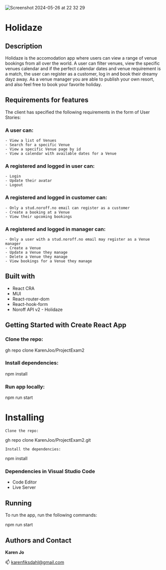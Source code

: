  ![Screenshot 2024-05-26 at 22 32 29](https://github.com/KarenJoo/ProjectExam2/assets/114563762/c9264106-8a19-400b-a089-836e26eba4ed)

# Holidaze
## Description
Holidaze is the accomodation app where users can view a range of venue bookings from all over the world. 
A user can filter venues, view the specific venues calendar and if the perfect calendar dates and venue requirement is a match, the user can register as a customer, log in and book their dreamy dayz away. As a venue manager you are able to publish your own resort, and also feel free to book your favorite holiday.

## Requirements for features
The client has specified the following requirements in the form of User Stories:

### A user can:
    - View a list of Venues
    - Search for a specific Venue
    - View a specific Venue page by id
    - View a calendar with available dates for a Venue

### A registered and logged in user can:
    - Login
    - Update their avatar
    - Logout
    
### A registered and logged in customer can: 
    - Only a stud.noroff.no email can register as a customer
    - Create a booking at a Venue    
    - View their upcoming bookings

### A registered and logged in manager can: 
    - Only a user with a stud.noroff.no email may register as a Venue manager
    - Create a Venue
    - Update a Venue they manage
    - Delete a Venue they manage
    - View bookings for a Venue they manage

  ## Built with
  - React CRA
  - MUI
  - React-router-dom
  - React-hook-form
  - Noroff API v2 - Holidaze 


## Getting Started with Create React App

### Clone the repo:
 gh repo clone KarenJoo/ProjectExam2

### Install dependencies:
npm install

### Run app locally:
npm run start

# Installing

    Clone the repo:

 gh repo clone KarenJoo/ProjectExam2.git

    Install the dependencies:

npm install

### Dependencies in Visual Studio Code
- Code Editor 
- Live Server 

## Running

To run the app, run the following commands:

   npm run start


## Authors and Contact
**Karen Jo**

📫 karenfiksdahl@gmail.com
